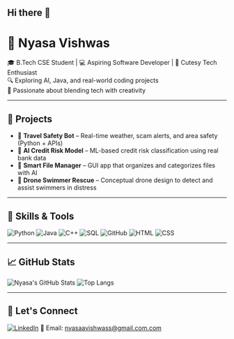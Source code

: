 ## Hi there 👋

# 💫 Nyasa Vishwas

🎓 B.Tech CSE Student | 💻 Aspiring Software Developer | 🌸 Cutesy Tech Enthusiast  
🔍 Exploring AI, Java, and real-world coding projects  
🌟 Passionate about blending tech with creativity

---

## 💼 Projects

- 🚨 **Travel Safety Bot** – Real-time weather, scam alerts, and area safety (Python + APIs)  
- 🧠 **AI Credit Risk Model** – ML-based credit risk classification using real bank data  
- 📂 **Smart File Manager** – GUI app that organizes and categorizes files with AI  
- 🚁 **Drone Swimmer Rescue** – Conceptual drone design to detect and assist swimmers in distress

---

## 🧠 Skills & Tools

![Python](https://img.shields.io/badge/-Python-3776AB?logo=python&logoColor=white&style=flat-square)
![Java](https://img.shields.io/badge/-Java-007396?logo=java&logoColor=white&style=flat-square)
![C++](https://img.shields.io/badge/-C++-00599C?logo=c%2B%2B&logoColor=white&style=flat-square)
![SQL](https://img.shields.io/badge/-SQL-4479A1?logo=mysql&logoColor=white&style=flat-square)
![GitHub](https://img.shields.io/badge/-GitHub-181717?logo=github&logoColor=white&style=flat-square)
![HTML](https://img.shields.io/badge/-HTML5-E34F26?logo=html5&logoColor=white&style=flat-square)
![CSS](https://img.shields.io/badge/-CSS3-1572B6?logo=css3&logoColor=white&style=flat-square)

---

## 📈 GitHub Stats

![Nyasa's GitHub Stats](https://github-readme-stats.vercel.app/api?username=NyasaVishwas&show_icons=true&theme=radical)
![Top Langs](https://github-readme-stats.vercel.app/api/top-langs/?username=NyasaVishwas&layout=compact&theme=radical)

---

## 🔗 Let's Connect

[![LinkedIn](https://img.shields.io/badge/-LinkedIn-0A66C2?style=flat-square&logo=linkedin&logoColor=white)](https://www.linkedin.com/in/your-link)
📧 Email: nyasaavishwass@gmail.com.com
